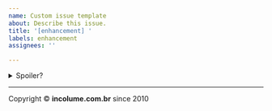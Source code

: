 ```yaml
---
name: Custom issue template
about: Describe this issue.
title: '[enhancement] '
labels: enhancement
assignees: ''

---
```



<details>
  <summary>Spoiler?</summary>

  **Passos necessários**:

  1. TDD válido;
  1. Cobertura de testes em 100% do código implementado;
  1. Executar e passar em todos os testes: `$ pytest`;
  1. Executar e passar em todos os linters homologados: `$ task lint`;
  1. Executar e passar no lint ruff: `$ task lint_ruff`;
  1. Executar e passar em todos os linters ativos `$ task lint_all`;

   **Considerar em caso de fatoração**:

  > modo pythônico

  > sem condicionais

  > estruturas performáticas

  > redução de complexidade ciclomática

  > análise assintótica de algoritmos (big O)

</details>

---
Copyright &copy; **incolume.com.br** since 2010
